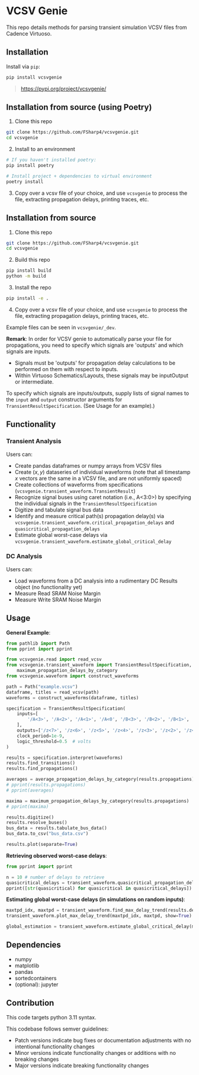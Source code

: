 # VCSV Genie

This repo details methods for parsing transient simulation VCSV files from Cadence Virtuoso.

## Installation

Install via `pip`:
```bash
pip install vcsvgenie
```

> https://pypi.org/project/vcsvgenie/

## Installation from source (using Poetry)

1. Clone this repo

```bash
git clone https://github.com/FSharp4/vcsvgenie.git
cd vcsvgenie
```

2. Install to an environment

```bash
# If you haven't installed poetry:
pip install poetry

# Install project + dependencies to virtual environment
poetry install
```

3. Copy over a vcsv file of your choice, and use `vcsvgenie` to process the file, extracting propagation delays, printing traces, etc.

## Installation from source

1. Clone this repo
```bash
git clone https://github.com/FSharp4/vcsvgenie.git
cd vcsvgenie
```

2. Build this repo
```bash
pip install build
python -m build
```

3. Install the repo
```bash
pip install -e .
```

4. Copy over a vcsv file of your choice, and use `vcsvgenie` to process the file, extracting propagation delays, printing traces, etc.

Example files can be seen in `vcsvgenie/_dev`.

**Remark**: In order for VCSV genie to automatically parse your file for propagations, you need to specify which signals are 'outputs' and which signals are inputs. 
- Signals must be 'outputs' for propagation delay calculations to be performed on them with respect to inputs.
- Within Virtuoso Schematics/Layouts, these signals may be inputOutput or intermediate.

To specify which signals are inputs/outputs, supply lists of signal names to the `input` and `output` constructor arguments for `TransientResultSpecification`. (See Usage for an example).)

## Functionality

### Transient Analysis

Users can:
- Create pandas dataframes or numpy arrays from VCSV files
- Create $(x, y)$ dataseries of individual waveforms (note that all timestamp $x$ vectors are the same in a VCSV file, and are not uniformly spaced)
- Create collections of waveforms from specifications (`vcsvgenie.transient_waveform.TransientResult`) 
- Recognize signal buses using caret notation (i.e., A<3:0>) by specifying the individual signals in the `TransientResultSpecification`
- Digitize and tabulate signal bus data
- Identify and measure critical path(s) propagation delay(s) via `vcsvgenie.transient_waveform.critical_propagation_delays` and `quasicritical_propagation_delays`
- Estimate global worst-case delays via `vcsvgenie.transient_waveform.estimate_global_critical_delay`

### DC Analysis

Users can:
- Load waveforms from a DC analysis into a rudimentary DC Results object (no functionality yet)
- Measure Read SRAM Noise Margin
- Measure Write SRAM Noise Margin

## Usage

**General Example**:

```python
from pathlib import Path
from pprint import pprint

from vcsvgenie.read import read_vcsv
from vcsvgenie.transient_waveform import TransientResultSpecification, average_propagation_delays_by_category,
    maximum_propagation_delays_by_category
from vcsvgenie.waveform import construct_waveforms

path = Path("example.vcsv")
dataframe, titles = read_vcsv(path)
waveforms = construct_waveforms(dataframe, titles)

specification = TransientResultSpecification(
    inputs=[
        '/A<3>', '/A<2>', '/A<1>', '/A<0', '/B<3>', '/B<2>', '/B<1>', '/B<0>', 'Clk'
    ],
    outputs=['/z<7>', '/z<6>', '/z<5>', '/z<4>', '/z<3>', '/z<2>', '/z<1>', '/z<0>'],
    clock_period=1e-9,
    logic_threshold=0.5  # volts
)

results = specification.interpret(waveforms)
results.find_transitions()
results.find_propagations()

averages = average_propagation_delays_by_category(results.propagations)
# pprint(results.propagations)
# pprint(averages)

maxima = maximum_propagation_delays_by_category(results.propagations)
# pprint(maxima)

results.digitize()
results.resolve_buses()
bus_data = results.tabulate_bus_data()
bus_data.to_csv("bus_data.csv")

results.plot(separate=True)
```

**Retrieving observed worst-case delays**:

```python
from pprint import pprint

n = 10 # number of delays to retrieve
quasicritical_delays = transient_waveform.quasicritical_propagation_delays(results.propagations, n)
pprint([str(quasicritical) for quasicritical in quasicritical_delays])
```

**Estimating global worst-case delays (in simulations on random inputs)**:

```python
maxtpd_idx, maxtpd = transient_waveform.find_max_delay_trend(results.delays)
transient_waveform.plot_max_delay_trend(maxtpd_idx, maxtpd, show=True)

global_estimation = transient_waveform.estimate_global_critical_delay(maxtpd_idx, maxtpd, thres_samp=thres_samp)
```

## Dependencies

- numpy
- matplotlib
- pandas
- sortedcontainers
- (optional): jupyter

## Contribution

This code targets python 3.11 syntax.

This codebase follows semver guidelines:
- Patch versions indicate bug fixes or documentation adjustments with no intentional functionality changes
- Minor versions indicate functionality changes or additions with no breaking changes
- Major versions indicate breaking functionality changes
